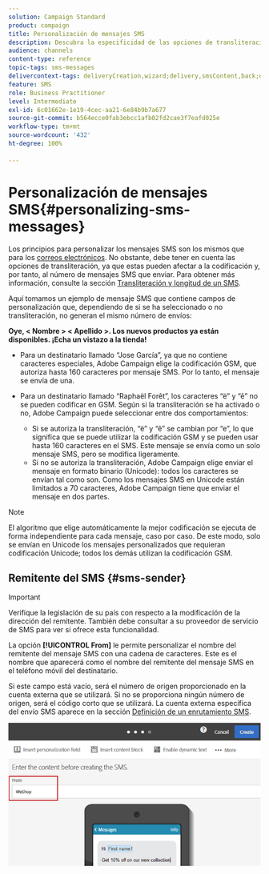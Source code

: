 ```yaml
---
solution: Campaign Standard
product: campaign
title: Personalización de mensajes SMS
description: Descubra la especificidad de las opciones de transliteración al personalizar los mensajes SMS.
audience: channels
content-type: reference
topic-tags: sms-messages
delivercontext-tags: deliveryCreation,wizard;delivery,smsContent,back;delivery,smsContent,back
feature: SMS
role: Business Practitioner
level: Intermediate
exl-id: 6c01662e-1e19-4cec-aa21-6e84b9b7a677
source-git-commit: b564ecce0fab3ebcc1afb02fd2cae3f7eafd025e
workflow-type: tm+mt
source-wordcount: '432'
ht-degree: 100%

---
```


# Personalización de mensajes SMS{#personalizing-sms-messages}

Los principios para personalizar los mensajes SMS son los mismos que para los [correos electrónicos](../../designing/using/personalization.md#inserting-a-personalization-field). No obstante, debe tener en cuenta las opciones de transliteración, ya que estas pueden afectar a la codificación y, por tanto, al número de mensajes SMS que enviar. Para obtener más información, consulte la sección [Transliteración y longitud de un SMS](../../administration/using/configuring-sms-channel.md#sms-encoding--length-and-transliteration).

Aquí tomamos un ejemplo de mensaje SMS que contiene campos de personalización que, dependiendo de si se ha seleccionado o no transliteración, no generan el mismo número de envíos:

**Oye, &lt; Nombre > &lt; Apellido >. Los nuevos productos ya están disponibles. ¡Echa un vistazo a la tienda!**

* Para un destinatario llamado “Jose García”, ya que no contiene caracteres especiales, Adobe Campaign elige la codificación GSM, que autoriza hasta 160 caracteres por mensaje SMS. Por lo tanto, el mensaje se envía de una.
* Para un destinatario llamado “Raphaël Forêt”, los caracteres “ë” y “ê” no se pueden codificar en GSM. Según si la transliteración se ha activado o no, Adobe Campaign puede seleccionar entre dos comportamientos:

   * Si se autoriza la transliteración, “ë” y “ê” se cambian por “e”, lo que significa que se puede utilizar la codificación GSM y se pueden usar hasta 160 caracteres en el SMS. Este mensaje se envía como un solo mensaje SMS, pero se modifica ligeramente.
   * Si no se autoriza la transliteración, Adobe Campaign elige enviar el mensaje en formato binario (Unicode): todos los caracteres se envían tal como son. Como los mensajes SMS en Unicode están limitados a 70 caracteres, Adobe Campaign tiene que enviar el mensaje en dos partes.

>[!NOTE]
>
>El algoritmo que elige automáticamente la mejor codificación se ejecuta de forma independiente para cada mensaje, caso por caso. De este modo, solo se envían en Unicode los mensajes personalizados que requieran codificación Unicode; todos los demás utilizan la codificación GSM.

## Remitente del SMS {#sms-sender}

>[!IMPORTANT]
>
>Verifique la legislación de su país con respecto a la modificación de la dirección del remitente. También debe consultar a su proveedor de servicio de SMS para ver si ofrece esta funcionalidad.

La opción **[!UICONTROL From]** le permite personalizar el nombre del remitente del mensaje SMS con una cadena de caracteres. Este es el nombre que aparecerá como el nombre del remitente del mensaje SMS en el teléfono móvil del destinatario.

Si este campo está vacío, será el número de origen proporcionado en la cuenta externa que se utilizará. Si no se proporciona ningún número de origen, será el código corto que se utilizará. La cuenta externa específica del envío SMS aparece en la sección [Definición de un enrutamiento SMS](../../administration/using/configuring-sms-channel.md#defining-an-sms-routing).

![](assets/sms_creation_8.png)



